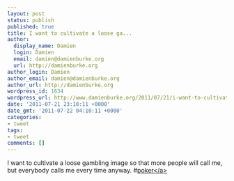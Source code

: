 ```yaml
---
layout: post
status: publish
published: true
title: I want to cultivate a loose ga...
author:
  display_name: Damien
  login: Damien
  email: damien@damienburke.org
  url: http://damienburke.org
author_login: Damien
author_email: damien@damienburke.org
author_url: http://damienburke.org
wordpress_id: 1634
wordpress_url: http://www.damienburke.org/2011/07/21/i-want-to-cultivate-a-loose-ga/
date: '2011-07-21 23:10:11 +0000'
date_gmt: '2011-07-22 04:10:11 +0000'
categories:
- tweet
tags:
- tweet
comments: []
---
```

<p>I want to cultivate a loose gambling image so that more people will call me, but everybody calls me every time anyway. #<a href="http:&#47;&#47;search.twitter.com&#47;search?q=%23poker" class="aktt_hashtag">poker<&#47;a></p>
